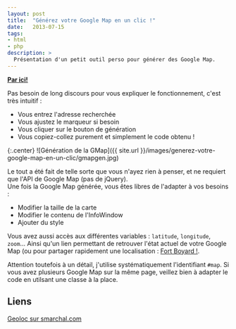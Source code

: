 ```yaml
---
layout: post
title:  "Générez votre Google Map en un clic !"
date:   2013-07-15
tags: 
- html
- php
description: >
  Présentation d'un petit outil perso pour générer des Google Map.
---
```


**[Par ici!](http://smarchal.com/geoloc/)**

Pas besoin de long discours pour vous expliquer le fonctionnement, c'est très intuitif :

* Vous entrez l'adresse recherchée
* Vous ajustez le marqueur si besoin
* Vous cliquer sur le bouton de génération
* Vous copiez-collez purement et simplement le code obtenu !

{:.center}
![Génération de la GMap]({{ site.url }}/images/generez-votre-google-map-en-un-clic/gmapgen.jpg)

Le tout a été fait de telle sorte que vous n'ayez rien à penser, et ne requiert que l'API de Google Map (pas de jQuery).   
Une fois la Google Map générée, vous êtes libres de l'adapter à vos besoins :

* Modifier la taille de la carte
* Modifier le contenu de l'InfoWindow
* Ajouter du style

Vous avez aussi accès aux différentes variables : `latitude`, `longitude`, `zoom`... Ainsi qu'un lien permettant de retrouver l'état actuel de votre Google Map (ou pour partager rapidement une localisation : [Fort Boyard !](http://smarchal.com/geoloc/?lat=45.99963404387834&lon=-1.2139638492678841&zoom=11).

Attention toutefois à un détail, j'utilise systématiquement l'identifiant `#map`. Si vous avez plusieurs Google Map sur la même page, veillez bien à adapter le code en utilsant une classe à la place.

## Liens
[Geoloc sur smarchal.com](http://smarchal.com/geoloc/)